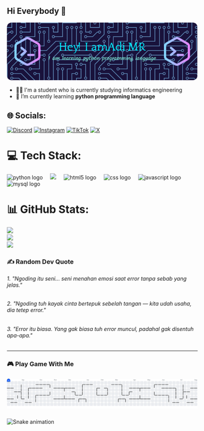 ## Hi Everybody 👋 
![alt text](image.png)


- 👨‍🎓 I'm a student who is currently studying informatics engineering
- 🌱 I’m currently learning **python programming language**

<!-- #### skills

[![My Skills](https://skillicons.dev/icons?i=html,py,cpp,js&perline=2)](https://skillicons.dev)

#### social media



##### My github stats

![adimr's GitHub stats](https://github-readme-stats.vercel.app/api?username=raflyadi1125&show_icons=true&theme=radical) -->


## 🌐 Socials:
[![Discord](https://img.shields.io/badge/Discord-%237289DA.svg?logo=discord&logoColor=white)](https://discord.gg/adirafli1125) [![Instagram](https://img.shields.io/badge/Instagram-%23E4405F.svg?logo=Instagram&logoColor=white)](https://instagram.com/adiiimr._) [![TikTok](https://img.shields.io/badge/TikTok-%23000000.svg?logo=TikTok&logoColor=white)](https://tiktok.com/@incu.einstein) [![X](https://img.shields.io/badge/X-black.svg?logo=X&logoColor=white)](https://x.com/Mr_adiii1125) 


# 💻 Tech Stack:
<div align="left">
  <img src="https://cdn.jsdelivr.net/gh/devicons/devicon/icons/python/python-original.svg" height="40" alt="python logo"  />
  <img width="12" />
  <img src="https://cdn.jsdelivr.net/gh/devicons/devicon/icons/cplusplus/cplusplus-original.svg" height="40"/>
  <img width="12" />
  <img src="https://cdn.jsdelivr.net/gh/devicons/devicon/icons/html5/html5-original.svg" height="40" alt="html5 logo"  />
  <img width="12" />
  <img src="https://cdn.jsdelivr.net/gh/devicons/devicon/icons/css3/css3-original.svg" height="40" alt="css logo"  />
  <img width="12" />
  <img src="https://cdn.jsdelivr.net/gh/devicons/devicon/icons/javascript/javascript-original.svg" height="40" alt="javascript logo"  />
  <img width="12" />
  <img src="https://cdn.jsdelivr.net/gh/devicons/devicon/icons/mysql/mysql-original.svg" height="40" alt="mysql logo"  />
</div>


# 📊 GitHub Stats:
![](https://github-readme-stats.vercel.app/api?username=raflyadi1125&theme=radical&hide_border=true&include_all_commits=false&count_private=true)<br/>
![](https://nirzak-streak-stats.vercel.app/?user=raflyadi1125&theme=radical&hide_border=true)<br/>
![](https://github-readme-stats.vercel.app/api/top-langs/?username=raflyadi1125&theme=radical&hide_border=true&include_all_commits=false&count_private=true&layout=compact)

### ✍️ Random Dev Quote

###### 1. "Ngoding itu seni... seni menahan emosi saat error tanpa sebab yang jelas."
###### 2. "Ngoding tuh kayak cinta bertepuk sebelah tangan — kita udah usaha, dia tetep error."
###### 3. "Error itu biasa. Yang gak biasa tuh error muncul, padahal gak disentuh apa-apa."
---

<!-- Proudly created with GPRM ( https://gprm.itsvg.in ) -->

### 🎮 Play Game With Me

###

<picture>
  <source media="(prefers-color-scheme: dark)" srcset="https://raw.githubusercontent.com/raflyadi1125/raflyadi1125/output/pacman-contribution-graph-dark.svg">
  <source media="(prefers-color-scheme: light)" srcset="https://raw.githubusercontent.com/raflyadi1125/raflyadi1125/output/pacman-contribution-graph.svg">
  <img alt="pacman contribution graph" src="https://raw.githubusercontent.com/raflyadi1125/raflyadi1125/output/pacman-contribution-graph.svg">
</picture>

###

<img src="https://raw.githubusercontent.com/raflyadi1125/raflyadi1125/output/snake.svg" alt="Snake animation" />

###